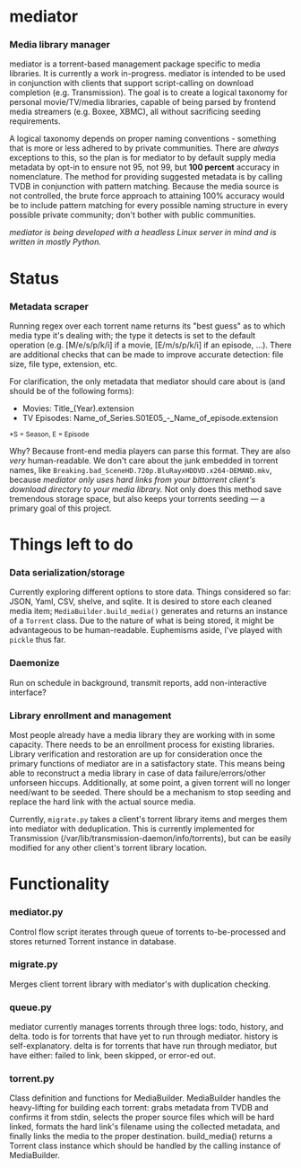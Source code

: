 mediator
========

### Media library manager

mediator is a torrent-based management package specific to media libraries. It is currently a work in-progress. mediator is intended to be used in conjunction with clients that support script-calling on download completion (e.g. Transmission). The goal is to create a logical taxonomy for personal movie/TV/media libraries, capable of being parsed by frontend media streamers (e.g. Boxee, XBMC), all without sacrificing seeding requirements.

A logical taxonomy depends on proper naming conventions - something that is more or less adhered to by private communities. There are *always* exceptions to this, so the plan is for mediator to by default supply media metadata by opt-in to ensure not 95, not 99, but **100 percent** accuracy in nomenclature. The method for providing suggested metadata is by calling TVDB in conjunction with pattern matching. Because the media source is not controlled, the brute force approach to attaining 100% accuracy would be to include pattern matching for every possible naming structure in every possible private community; don't bother with public communities.

*mediator is being developed with a headless Linux server in mind and is written in mostly Python.*

Status
======

### Metadata scraper

Running regex over each torrent name returns its "best guess" as to which media type it's dealing with; the type it detects is set to the default operation (e.g. [M/e/s/p/k/i] if a movie, [E/m/s/p/k/i] if an episode, ...). There are additional checks that can be made to improve accurate detection: file size, file type, extension, etc.

For clarification, the only metadata that mediator should care about is (and should be of the following forms):

* Movies: Title_(Year).extension
* TV Episodes: Name_of_Series.S01E05_-\_Name_of_episode.extension

<sup>*S = Season, E = Episode</sup>

Why? Because front-end media players can parse this format. They are also *very* human-readable. We don't care about the junk embedded in torrent names, like `Breaking.bad_SceneHD.720p.BluRayxHDDVD.x264-DEMAND.mkv`, because *mediator only uses hard links from your bittorrent client's download directory to your media library.* Not only does this method save tremendous storage space, but also keeps your torrents seeding — a primary goal of this project.

Things left to do
=================

### Data serialization/storage

Currently exploring different options to store data. Things considered so far: JSON, Yaml, CSV, shelve, and sqlite. It is desired to store each cleaned media item; `MediaBuilder.build_media()` generates and returns an instance of a `Torrent` class. Due to the nature of what is being stored, it might be advantageous to be human-readable. Euphemisms aside, I've played with `pickle` thus far.

### Daemonize

Run on schedule in background, transmit reports, add non-interactive interface?

### Library enrollment and management

Most people already have a media library they are working with in some capacity. There needs to be an enrollment process for existing libraries.
Library verification and restoration are up for consideration once the primary functions of mediator are in a satisfactory state. This means being able to reconstruct a media library in case of data failure/errors/other unforseen hiccups. Additionally, at some point, a given torrent will no longer need/want to be seeded. There should be a mechanism to stop seeding and replace the hard link with the actual source media.

Currently, `migrate.py` takes a client's torrent library items and merges them into mediator with deduplication. This is currently implemented for Transmission (/var/lib/transmission-daemon/info/torrents), but can be easily modified for any other client's torrent library location.

Functionality
=============

### mediator.py

Control flow script iterates through queue of torrents to-be-processed and stores returned Torrent instance in database.

###  migrate.py

Merges client torrent library with mediator's with duplication checking.

### queue.py

mediator currently manages torrents through three logs: todo, history, and delta. todo is for torrents that have yet to run through mediator. history is self-explanatory. delta is for torrents that have run through mediator, but have either: failed to link, been skipped, or error-ed out.

### torrent.py

Class definition and functions for MediaBuilder. MediaBuilder handles the heavy-lifting for building each torrent: grabs metadata from TVDB and confirms it from stdin, selects the proper source files which will be hard linked, formats the hard link's filename using the collected metadata, and finally links the media to the proper destination. build_media() returns a Torrent class instance which should be handled by the calling instance of MediaBuilder.
